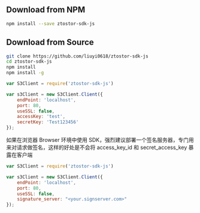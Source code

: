 ## Download from NPM

```sh
npm install --save ztostor-sdk-js
```

## Download from Source

```sh
git clone https://github.com/liuyi0618/ztostor-sdk-js
cd ztostor-sdk-js
npm install
npm install -g
```

```js
var S3Client = require('ztostor-sdk-js')

var s3Client = new S3Client.Client({
    endPoint: 'localhost',
    port: 80,
    useSSL: false,
    accessKey: 'test',
    secretKey: 'Test123456'
});
```

如果在浏览器 Browser 环境中使用 SDK，强烈建议部署一个签名服务器，专门用来对请求做签名，这样的好处是不会将 access_key_id 和 secret_access_key 暴露在客户端

```js
var S3Client = require('ztostor-sdk-js')

var s3Client = new S3Client.Client({
    endPoint: 'localhost',
    port: 80,
    useSSL: false,
    signature_server: "<your.signserver.com>"
});
```
